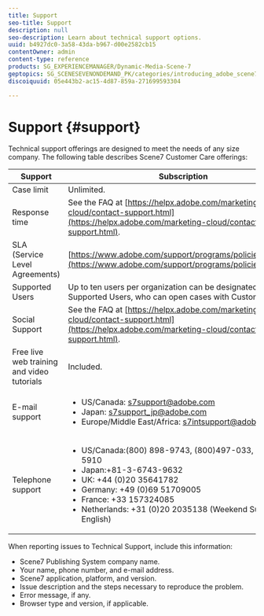 ```yaml
---
title: Support
seo-title: Support
description: null
seo-description: Learn about technical support options.
uuid: b4927dc0-3a58-43da-b967-d00e2582cb15
contentOwner: admin
content-type: reference
products: SG_EXPERIENCEMANAGER/Dynamic-Media-Scene-7
geptopics: SG_SCENESEVENONDEMAND_PK/categories/introducing_adobe_scene7
discoiquuid: 05e443b2-ac15-4d87-859a-271699593304

---
```


# Support {#support}

Technical support offerings are designed to meet the needs of any size company. The following table describes Scene7 Customer Care offerings:

|Support|Subscription|
|--- |--- |
|Case limit|Unlimited.|
|Response time|See the FAQ at [https://helpx.adobe.com/marketing-cloud/contact-support.html](https://helpx.adobe.com/marketing-cloud/contact-support.html).|
|SLA (Service Level Agreements)|[https://www.adobe.com/support/programs/policies/sla.html](https://www.adobe.com/support/programs/policies/sla.html).|
|Supported Users|Up to ten users per organization can be designated as Supported Users, who can open cases with Customer Care.|
|Social Support|See the FAQ at [https://helpx.adobe.com/marketing-cloud/contact-support.html](https://helpx.adobe.com/marketing-cloud/contact-support.html).|
|Free live web training and video tutorials|Included.|
|E-mail support|<ul><li>US/Canada: s7support@adobe.com</li> <li>Japan: s7support_jp@adobe.com</li><li>Europe/Middle East/Africa: s7intsupport@adobe.com</li></ul>|
|Telephone support|<ul><li>US/Canada:(800) 898-9743, (800)497-033, (408)454-5910 </li> <li>Japan:+81-3-6743-9632 </li><li>UK: +44 (0)20 35641782</li><li>Germany: +49 (0)69 51709005</li><li>France: +33 157324085</li><li>Netherlands: +31 (0)20 2035138 (Weekend Support in English)</li></ul>|

When reporting issues to Technical Support, include this information:

* Scene7 Publishing System company name.
* Your name, phone number, and e-mail address.
* Scene7 application, platform, and version.
* Issue description and the steps necessary to reproduce the problem.
* Error message, if any.
* Browser type and version, if applicable.

